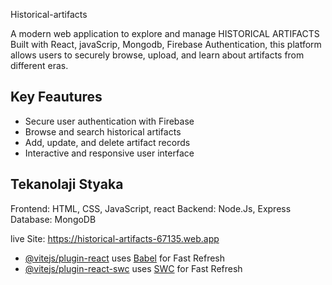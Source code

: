 Historical-artifacts

A modern web application to explore and manage HISTORICAL ARTIFACTS Built with React, javaScrip, Mongodb, Firebase Authentication, this platform allows users to securely browse, upload, and learn about artifacts from different eras.

## Key Feautures
- Secure user authentication with Firebase
- Browse and search historical artifacts
- Add, update, and delete artifact records
- Interactive and responsive user interface

## Tekanolaji Styaka
Frontend: HTML, CSS, JavaScript, react
Backend: Node.Js, Express
Database: MongoDB

live Site: https://historical-artifacts-67135.web.app

- [@vitejs/plugin-react](https://github.com/vitejs/vite-plugin-react/blob/main/packages/plugin-react/README.md) uses [Babel](https://babeljs.io/) for Fast Refresh
- [@vitejs/plugin-react-swc](https://github.com/vitejs/vite-plugin-react-swc) uses [SWC](https://swc.rs/) for Fast Refresh

